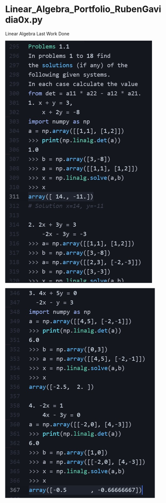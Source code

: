 # Linear_Algebra_Portfolio_RubenGavidia0x.py
Linear Algebra Last Work Done

![numpy solving system of equations](https://github.com/RubenGavidia/Linear_Algebra_Portfolio_RubenGavidia0x.py/blob/main/Augustin-Louis-Cauchy.py/Solving%20System%20Equations.jpg?raw=true)


![numpy solving system of equations2](https://github.com/RubenGavidia/Linear_Algebra_Portfolio_RubenGavidia0x.py/blob/main/Augustin-Louis-Cauchy.py/Solving%20System%20Equations1.jpg?raw=true)
